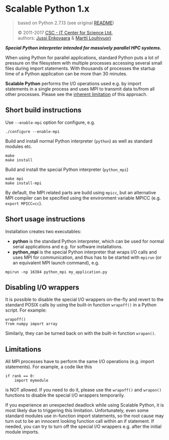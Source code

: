 # Scalable Python 1.x

> based on Python 2.7.13 (see original [README](README.orig))
>
> &copy; 2011-2017
>  [CSC - IT Center for Science Ltd.](http://github.com/CSCfi)   
> authors:
>  [Jussi Enkovaara](http://github.com/jussienko) &
>  [Martti Louhivuori](http://github.com/mlouhivu)

***Special Python interpreter intended for massively parallel HPC systems.***

When using Python for parallel applications, standard Python puts a lot of
pressure on the filesystem with multiple processes accessing several small
files during import statements. With thousands of processes the startup time
of a Python application can be more than 30 minutes.

**Scalable Python** performs the I/O operations used e.g. by import statements in
a single process and uses MPI to transmit data to/from all other processes.
Please see the [inherent limitation](#limitations) of this approach.

## Short build instructions

Use `--enable-mpi` option for configure, e.g.

    ./configure --enable-mpi

Build and install normal Python interpreter (`python`) as well as standard
modules etc.

    make
    make install

Build and install the special Python interpreter (`python_mpi`)

    make mpi
    make install-mpi

By default, the MPI related parts are build using `mpicc`, but an alternative
MPI compiler can be specified using the environment variable MPICC (e.g.
`export MPICC=cc`).

## Short usage instructions

Installation creates two executables:

- **python** is the standard Python interpreter, which can be used for normal
  serial applications and e.g. for software installations.
- **python_mpi** is the special Python interpreter that wraps I/O calls and
  uses MPI for communication, and thus has to be started with `mpirun` (or
  an equivalent MPI launch command), e.g.

```
mpirun -np 16384 python_mpi my_application.py
```

## Disabling I/O wrappers

It is possible to disable the special I/O wrappers on-the-fly and revert to
the standard POSIX calls by using the built-in function `wrapoff()` in a
Python script. For example:

    wrapoff()
    from numpy import array

Similarly, they can be turned back on with the built-in function `wrapon()`.

## Limitations

All MPI processes have to perform the same I/O operations (e.g. import
statements). For example, a code like this

    if rank == 0:
        import mymodule

is NOT allowed. If you need to do it, please use the `wrapoff()` and
`wrapon()` functions to disable the special I/O wrappers temporarily.

If you experience an unexpected deadlock while using Scalable Python, it is
most likely due to triggering this limitation. Unfortunately, even some
standard modules use in-function import statements, so the root cause may turn
out to be an innocent looking function call within an if statement. If needed,
you can try to turn off the special I/O wrappers e.g. after the initial module
imports.
